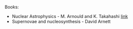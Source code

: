 Books:
- Nuclear Astrophysics - M. Arnould and K. Takahashi [link](https://arxiv.org/pdf/astro-ph/9812243.pdf)
- Supernovae and nucleosynthesis - David Arnett
